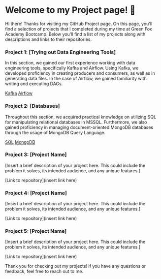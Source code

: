 # Welcome to my Project page! :wave:

Hi there! Thanks for visiting my GitHub Project page. 
On this page, you'll find a selection of projects that I completed during my time at Green Fox Academy Bootcamp. 
Below you'll find a list of my projects along with descriptions and links to their repositories.


### Project 1: [Trying out Data Engineering Tools]
In this section, we gained our first experience working with data engineering tools, specifically Kafka and Airflow. 
Using Kafka, we developed proficiency in creating producers and consumers, as well as in generating data files. In the case of Airflow, we gained familiarity with writing and executing DAGs.

[Kafka](https://github.com/Kristie00/My-projects/tree/main/Kafka)
[Airflow](https://github.com/Kristie00/My-projects/tree/main/Airflow/First%20DAG)

### Project 2: [Databases]
Throughout this section, we acquired practical knowledge on utilizing SQL for manipulating relational databases in MSSQL. 
Furthermore, we also gained proficiency in managing document-oriented MongoDB databases through the usage of MongoDB Query Language.

[SQL](https://github.com/Kristie00/My-projects/tree/main/SQL%20exercises)
[MongoDB](https://github.com/Kristie00/My-projects/tree/main/MongoDB)


### Project 3: [Project Name]
[Insert a brief description of your project here. This could include the problem it solves, its intended audience, and any unique features.]

[Link to repository](insert link here)


### Project 4: [Project Name]
[Insert a brief description of your project here. This could include the problem it solves, its intended audience, and any unique features.]

[Link to repository](insert link here)


### Project 5: [Project Name]
[Insert a brief description of your project here. This could include the problem it solves, its intended audience, and any unique features.]

[Link to repository](insert link here)

Thank you for checking out my projects! If you have any questions or feedback, feel free to reach out to me.

